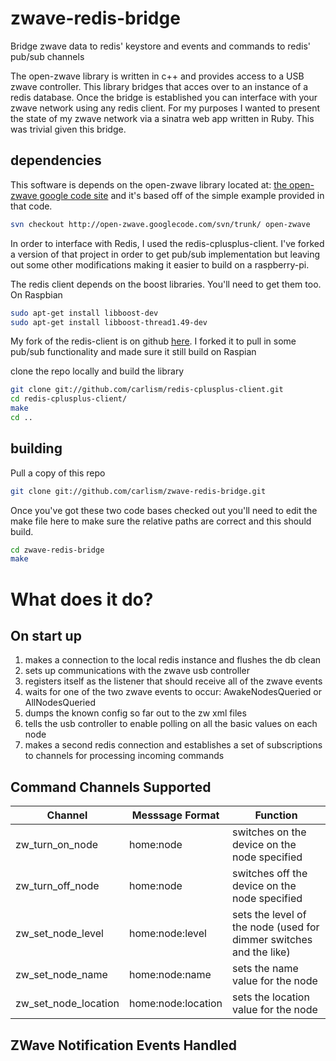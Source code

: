 zwave-redis-bridge
==================

Bridge zwave data to redis' keystore and events and commands to redis' pub/sub channels

The open-zwave library is written in c++ and provides access to a USB zwave controller.  This library bridges
that acces over to an instance of a redis database.  Once the bridge is established you can interface with
your zwave network using any redis client.  For my purposes I wanted to present the state of my zwave
network via a sinatra web app written in Ruby.  This was trivial given this bridge.

dependencies
------------
This software is depends on the open-zwave library located at: [the open-zwave google code site](http://code.google.com/p/open-zwave/) and it's based off of the simple example provided in that code.

```Bash
svn checkout http://open-zwave.googlecode.com/svn/trunk/ open-zwave
```

In order to interface with Redis, I used the redis-cplusplus-client.  I've forked a version of that project in
order to get pub/sub implementation but leaving out some other modifications making it easier to build on a
raspberry-pi.

The redis client depends on the boost libraries.  You'll need to get them too.
On Raspbian

```Bash
sudo apt-get install libboost-dev
sudo apt-get install libboost-thread1.49-dev
```

My fork of the redis-client is on github [here](http://github.com/carlism/redis-cplusplus-client).  I forked it to
pull in some pub/sub functionality and made sure it still build on Raspian

clone the repo locally and build the library

```Bash
git clone git://github.com/carlism/redis-cplusplus-client.git
cd redis-cplusplus-client/
make
cd ..
```

building
--------
Pull a copy of this repo

```Bash
git clone git://github.com/carlism/zwave-redis-bridge.git
```

Once you've got these two code bases checked out you'll need to edit the make file here to make sure the
relative paths are correct and this should build.

```Bash
cd zwave-redis-bridge
make
```

What does it do?
================

On start up
-----------
1. makes a connection to the local redis instance and flushes the db clean
2. sets up communications with the zwave usb controller
3. registers itself as the listener that should receive all of the zwave events
4. waits for one of the two zwave events to occur: AwakeNodesQueried or AllNodesQueried
5. dumps the known config so far out to the zw xml files
6. tells the usb controller to enable polling on all the basic values on each node
7. makes a second redis connection and establishes a set of subscriptions to channels for processing incoming commands

Command Channels Supported
--------------------------

Channel              | Messsage Format    | Function
-------              | ---------------    | --------
zw_turn_on_node      | home:node          | switches on the device on the node specified
zw_turn_off_node     | home:node          | switches off the device on the node specified
zw_set_node_level    | home:node:level    | sets the level of the node (used for dimmer switches and the like)
zw_set_node_name     | home:node:name     | sets the name value for the node
zw_set_node_location | home:node:location | sets the location value for the node

ZWave Notification Events Handled
---------------------------------

